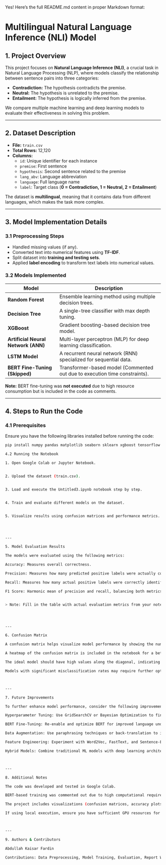 Yes! Here’s the full README.md content in proper Markdown format:

# Multilingual Natural Language Inference (NLI) Model

## **1. Project Overview**
This project focuses on **Natural Language Inference (NLI)**, a crucial task in Natural Language Processing (NLP), where models classify the relationship between sentence pairs into three categories:  
- **Contradiction:** The hypothesis contradicts the premise.  
- **Neutral:** The hypothesis is unrelated to the premise.  
- **Entailment:** The hypothesis is logically inferred from the premise.  

We compare multiple machine learning and deep learning models to evaluate their effectiveness in solving this problem.  

---

## **2. Dataset Description**
- **File:** `train.csv`  
- **Total Rows:** 12,120  
- **Columns:**  
  - `id`: Unique identifier for each instance  
  - `premise`: First sentence  
  - `hypothesis`: Second sentence related to the premise  
  - `lang_abv`: Language abbreviation  
  - `language`: Full language name  
  - `label`: Target class (**0 = Contradiction, 1 = Neutral, 2 = Entailment**)  

The dataset is **multilingual**, meaning that it contains data from different languages, which makes the task more complex.  

---

## **3. Model Implementation Details**
### **3.1 Preprocessing Steps**
- Handled missing values (if any).  
- Converted text into numerical features using **TF-IDF**.  
- Split dataset into **training and testing sets**.  
- Applied **label encoding** to transform text labels into numerical values.  

### **3.2 Models Implemented**
| Model               | Description |
|--------------------|--------------------------------------|
| **Random Forest**   | Ensemble learning method using multiple decision trees. |
| **Decision Tree**   | A single-tree classifier with max depth tuning. |
| **XGBoost**         | Gradient boosting-based decision tree model. |
| **Artificial Neural Network (ANN)** | Multi-layer perceptron (MLP) for deep learning classification. |
| **LSTM Model**      | A recurrent neural network (RNN) specialized for sequential data. |
| **BERT Fine-Tuning (Skipped)** | Transformer-based model (Commented out due to execution time constraints). |

**Note:** BERT fine-tuning was **not executed** due to high resource consumption but is included in the code as comments.

---

## **4. Steps to Run the Code**
### **4.1 Prerequisites**
Ensure you have the following libraries installed before running the code:  
```bash
pip install numpy pandas matplotlib seaborn sklearn xgboost tensorflow transformers

4.2 Running the Notebook

1. Open Google Colab or Jupyter Notebook.


2. Upload the dataset (train.csv).


3. Load and execute the Untitled3.ipynb notebook step by step.


4. Train and evaluate different models on the dataset.


5. Visualize results using confusion matrices and performance metrics.




---

5. Model Evaluation Results

The models were evaluated using the following metrics:

Accuracy: Measures overall correctness.

Precision: Measures how many predicted positive labels were actually correct.

Recall: Measures how many actual positive labels were correctly identified.

F1 Score: Harmonic mean of precision and recall, balancing both metrics.


> Note: Fill in the table with actual evaluation metrics from your notebook results.




---

6. Confusion Matrix

A confusion matrix helps visualize model performance by showing the number of correct and incorrect predictions for each class.

A heatmap of the confusion matrix is included in the notebook for a better understanding of misclassified instances.

The ideal model should have high values along the diagonal, indicating correct classifications.

Models with significant misclassification rates may require further optimization.



---

7. Future Improvements

To further enhance model performance, consider the following improvements:

Hyperparameter Tuning: Use GridSearchCV or Bayesian Optimization to find optimal model parameters.

BERT Fine-Tuning: Re-enable and optimize BERT for improved language understanding.

Data Augmentation: Use paraphrasing techniques or back-translation to increase training data.

Feature Engineering: Experiment with Word2Vec, FastText, and Sentence-BERT embeddings.

Hybrid Models: Combine traditional ML models with deep learning architectures to improve performance.



---

8. Additional Notes

The code was developed and tested in Google Colab.

BERT-based training was commented out due to high computational requirements.

The project includes visualizations (confusion matrices, accuracy plots, and feature importance charts) for better interpretability.

If using local execution, ensure you have sufficient GPU resources for deep learning models.



---

9. Authors & Contributors

Abdullah Kaisar Fardin

Contributions: Data Preprocessing, Model Training, Evaluation, Report Writing



